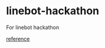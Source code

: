 # linebot-hackathon

For linebot hackathon

[reference](https://qiita.com/TIshow/items/1ed80a556ae6d337724b)
